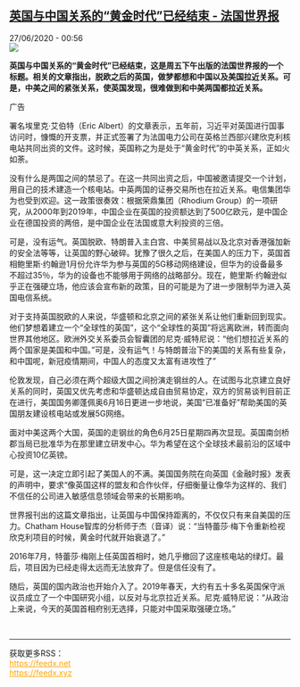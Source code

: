 <!--1593215761000-->
[英国与中国关系的“黄金时代”已经结束 - 法国世界报](http://www.rfi.fr//cn/%E4%B8%AD%E5%9B%BD/20200626-%E8%8B%B1%E5%9B%BD%E4%B8%8E%E4%B8%AD%E5%9B%BD%E5%85%B3%E7%B3%BB%E7%9A%84-%E9%BB%84%E9%87%91%E6%97%B6%E4%BB%A3-%E5%B7%B2%E7%BB%8F%E7%BB%93%E6%9D%9F)
------

<div>27/06/2020 - 00:56</div><img src="https://s.rfi.fr/media/display/b0f09814-0ec6-11ea-bdff-005056a9aa4d/w:310/p:16x9/fa_guo_shi_jie_bao_wb161923-rfi-cn-20150123_cartouche.jpg"><p><strong>英国与中国关系的“黄金时代”已经结束，这是周五下午出版的法国世界报的一个标题。相关的文章指出，脱欧之后的英国，做梦都想和中国以及美国拉近关系。可是，中美之间的紧张关系，使英国发现，很难做到和中美两国都拉近关系。</strong></p><div class="t-content__body u-clearfix"><div class="m-interstitial"><div class="m-interstitial__ad"><divclass="m-block-ad "data-tms-ad-type="box"data-tms-ad-status="idle"data-tms-ad-pos="1"><div class="m-block-ad__label">广告</div><div class="m-block-ad__content"></div></div></div></div><p>署名埃里克·艾伯特（Eric Albert）的文章表示，五年前，习近平对英国进行国事访问时，慷慨的开支票，并正式签署了为法国电力公司在英格兰西部兴建欣克利核电站共同出资的文件。这时候，英国称之为是处于“黄金时代”的中英关系，正如火如荼。</p><p>没有什么是两国之间的禁忌了。在这一共同出资之后，中国被邀请提交一个计划，用自己的技术建造一个核电站。中英两国的证券交易所也在拉近关系。电信集团华为也受到欢迎。这一政策很奏效：根据荣鼎集团（Rhodium Group）的一项研究，从2000年到2019年，中国企业在英国的投资额达到了500亿欧元，是中国企业在德国投资的两倍，是中国企业在法国或意大利投资的三倍。</p><p>可是，没有运气。英国脱欧、特朗普入主白宫、中美贸易战以及北京对香港强加新的安全法等等，让英国的野心破碎。犹豫了很久之后，在美国人的压力下，英国首相鲍里斯·约翰逊1月份允许华为参与英国的5G移动网络建设，但华为的设备最多不超过35％，华为的设备也不能够用于网络的战略部分。现在，鲍里斯·约翰逊似乎正在强硬立场，他应该会宣布新的政策，目的可能是为了进一步限制华为进入英国电信系统。</p><p>对于支持英国脱欧的人来说，华盛顿和北京之间的紧张关系让他们重新回到现实。他们梦想着建立一个“全球性的英国”，这个“全球性的英国”将远离欧洲，转而面向世界其他地区。欧洲外交关系委员会智囊团的尼克·威特尼说：“他们想拉近关系的两个国家是美国和中国。”可是，没有运气！与特朗普治下的美国的关系有些复杂，和中国呢，新冠疫情期间，中国人的态度又太富有进攻性了”</p><p>伦敦发现，自己必须在两个超级大国之间扮演走钢丝的人。在试图与北京建立良好关系的同时，英国又优先考虑和华盛顿达成自由贸易协定，双方的贸易谈判目前正在进行，美国国务卿蓬佩奥6月16日更进一步地说，美国“已准备好”帮助美国的英国朋友建设核电站或发展5G网络。</p><p>面对中美这两个大国，英国的走钢丝的角色6月25日星期四再次显现。英国南剑桥郡当局已批准华为在那里建立研发中心。华为希望在这个全球技术最前沿的区域中心投资10亿英镑。</p><p>可是，这一决定立即引起了美国人的不满。美国国务院在向英国《金融时报》发表的声明中，要求“像英国这样的盟友和合作伙伴，仔细衡量让像华为这样的、我们不信任的公司进入敏感信息领域会带来的长期影响。</p><p>世界报刊出的这篇文章指出，让英国与中国保持距离的，不仅仅只有来自美国的压力。Chatham House智库的分析师于杰（音译）说：“当特蕾莎·梅下令重新检视欣克利项目的时候，黄金时代就开始衰退了。”</p><p>2016年7月，特蕾莎·梅刚上任英国首相时，她几乎撤回了这座核电站的绿灯。最后，项目因为已经走得太远而无法放弃了。但是信任没有了。</p><p>随后，英国的国内政治也开始介入了。2019年春天，大约有五十多名英国保守派议员成立了一个中国研究小组，以反对与北京拉近关系。尼克·威特尼说：“从政治上来说，今天的英国首相府别无选择，只能对中国采取强硬立场。”</p><div class="o-self-promo o-self-promo--nl o-self-promo--hidden" data-selfpromo-newsletter></div><div class="o-self-promo o-self-promo--app o-self-promo--hidden" data-selfpromo-app></div></div><br><hr><div>获取更多RSS：<br><a href="https://feedx.net" style="color:orange" target="_blank">https://feedx.net</a> <br><a href="https://feedx.xyz" style="color:orange" target="_blank">https://feedx.xyz</a><br></div>
